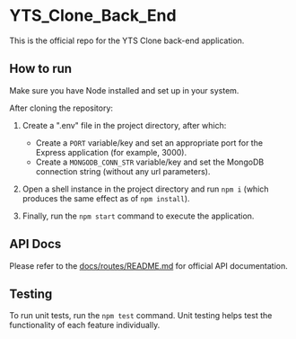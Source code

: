 # YTS_Clone_Back_End

This is the official repo for the YTS Clone back-end application.

## How to run

Make sure you have Node installed and set up in your system.

After cloning the repository:

1. Create a ".env" file in the project directory, after which:
    - Create a `PORT` variable/key and set an appropriate port for the Express application (for example, 3000).
    - Create a `MONGODB_CONN_STR` variable/key and set the MongoDB connection string (without any url parameters).

2. Open a shell instance in the project directory and run `npm i` (which produces the same effect as of `npm install`).

3. Finally, run the `npm start` command to execute the application.

## API Docs

Please refer to the [docs/routes/README.md](./docs/routes/README.md) for official API documentation.

## Testing

To run unit tests, run the `npm test` command. Unit testing helps test the functionality of each feature individually.
